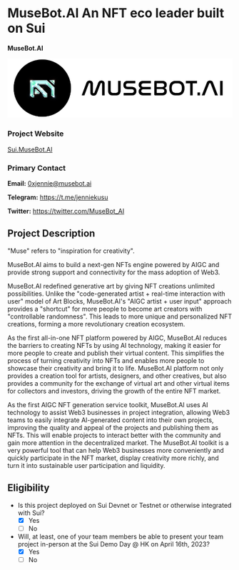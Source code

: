 # MuseBot.AI  An NFT eco leader built on Sui

**MuseBot.AI**

![MuseBot.AI Logo](../assets/MuseBot.AI%20Logo.png)

### Project Website
[Sui.MuseBot.AI](https://sui.musebot.ai/)

### Primary Contact

**Email:** 0xjennie@musebot.ai

**Telegram:** https://t.me/jenniekusu

**Twitter:** https://twitter.com/MuseBot_AI

## Project Description 

"Muse" refers to "inspiration for creativity". 

MuseBot.AI aims to build a next-gen NFTs engine powered by AIGC and provide strong support and connectivity for the mass adoption of Web3. 

MuseBot.AI redefined generative art by giving NFT creations unlimited possibilities. Unlike the "code-generated artist + real-time interaction with user" model of Art Blocks, MuseBot.AI's "AIGC artist + user input" approach provides a "shortcut" for more people to become art creators with "controllable randomness". This leads to more unique and personalized NFT creations, forming a more revolutionary creation ecosystem.

As the first all-in-one NFT platform powered by AIGC, MuseBot.AI reduces the barriers to creating NFTs by using AI technology, making it easier for more people to create and publish their virtual content. This simplifies the process of turning creativity into NFTs and enables more people to showcase their creativity and bring it to life. MuseBot.AI platform not only provides a creation tool for artists, designers, and other creatives, but also provides a community for the exchange of virtual art and other virtual items for collectors and investors, driving the growth of the entire NFT market.

As the first AIGC NFT generation service toolkit, MuseBot.AI uses AI technology to assist Web3 businesses in project integration, allowing Web3 teams to easily integrate AI-generated content into their own projects, improving the quality and appeal of the projects and publishing them as NFTs. This will enable projects to interact better with the community and gain more attention in the decentralized market. The MuseBot.AI toolkit is a very powerful tool that can help Web3 businesses more conveniently and quickly participate in the NFT market, display creativity more richly, and turn it into sustainable user participation and liquidity.

## Eligibility

- Is this project deployed on Sui Devnet or Testnet or otherwise integrated with Sui?
    - [x] Yes
    - [ ] No
- Will, at least, one of your team members be able to present your team project in-person at the Sui Demo Day @ HK on April 16th, 2023?
    - [x] Yes
    - [ ] No
